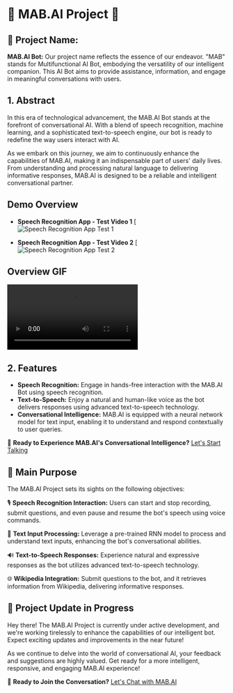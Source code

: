 # 🚀 MAB.AI Project 🌌

## 🤖 Project Name:

**MAB.AI Bot:** Our project name reflects the essence of our endeavor. "MAB" stands for Multifunctional AI Bot, embodying the versatility of our intelligent companion. This AI Bot aims to provide assistance, information, and engage in meaningful conversations with users.

## 1. Abstract

In this era of technological advancement, the MAB.AI Bot stands at the forefront of conversational AI. With a blend of speech recognition, machine learning, and a sophisticated text-to-speech engine, our bot is ready to redefine the way users interact with AI.

As we embark on this journey, we aim to continuously enhance the capabilities of MAB.AI, making it an indispensable part of users' daily lives. From understanding and processing natural language to delivering informative responses, MAB.AI is designed to be a reliable and intelligent conversational partner.

## Demo Overview

- **Speech Recognition App - Test Video 1**
  [![Speech Recognition App Test 1]((https://youtu.be/nWP3DEmk9sY))
  
- **Speech Recognition App - Test Video 2**
  [![Speech Recognition App Test 2]((https://youtu.be/7yHlsIWEy-4))

## Overview GIF

![quick overview](https://github.com/Amal-Emad/MAB.AI-BOT/raw/main/MAB.AI%20(1).mp4)

## 2. Features

- **Speech Recognition:** Engage in hands-free interaction with the MAB.AI Bot using speech recognition.
- **Text-to-Speech:** Enjoy a natural and human-like voice as the bot delivers responses using advanced text-to-speech technology.
- **Conversational Intelligence:** MAB.AI is equipped with a neural network model for text input, enabling it to understand and respond contextually to user queries.

🚀 **Ready to Experience MAB.AI's Conversational Intelligence?** [Let's Start Talking](MAB_AI_BOT.py)

## 🌟 Main Purpose

The MAB.AI Project sets its sights on the following objectives:

🎙️ **Speech Recognition Interaction:** Users can start and stop recording, submit questions, and even pause and resume the bot's speech using voice commands.

💬 **Text Input Processing:** Leverage a pre-trained RNN model to process and understand text inputs, enhancing the bot's conversational abilities.

🔊 **Text-to-Speech Responses:** Experience natural and expressive responses as the bot utilizes advanced text-to-speech technology.

🌐 **Wikipedia Integration:** Submit questions to the bot, and it retrieves information from Wikipedia, delivering informative responses.

## 🚧 Project Update in Progress

Hey there! The MAB.AI Project is currently under active development, and we're working tirelessly to enhance the capabilities of our intelligent bot. Expect exciting updates and improvements in the near future!

As we continue to delve into the world of conversational AI, your feedback and suggestions are highly valued. Get ready for a more intelligent, responsive, and engaging MAB.AI experience!

🚀 **Ready to Join the Conversation?** [Let's Chat with MAB.AI](MAB_AI_BOT.py)
